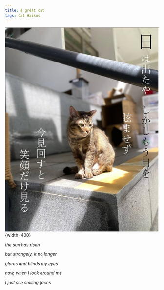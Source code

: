 ```yaml
---
title: a great cat
tags: Cat Haikus
---
```


![](../../images/jerry_sun.png){width=400}

_the sun has risen_

_but strangely, it no longer_

_glares and blinds my eyes_



_now, when I look around me_

_I just see smiling faces_